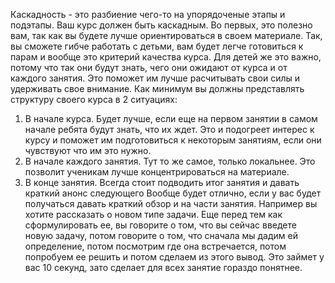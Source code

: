 Каскадность - это разбиение чего-то на упорядоченые этапы и подэтапы. Ваш курс должен быть каскадным. Во первых, это полезно вам, так как вы будете лучше ориентироваться в своем материале. Так, вы сможете гибче работать с детьми, вам будет легче готовиться к парам и вообще это критерий качества курса. Для детей же это важно, потому что так они будут знать, чего они ожидают от курса и от каждого занятия. Это поможет им лучше расчитывать свои силы и удерживать свое внимание. Как минимум вы должны представлять структуру своего курса в 2 ситуациях:
1) В начале курса.
   Будет лучше, если еще на первом занятии в самом начале ребята будут знать, что их ждет. Это и подогреет интерес к курсу и поможет им подготовиться к некоторым занятиям, если они чувствуют что им это нужно.
2) В начале каждого занятия.
   Тут то же самое, только локальнее. Это позволит ученикам лучше концентрироваться на материале.
3) В конце занятия. Всегда стоит подводить итог занятия и давать краткий анонс следующего
Вообще будет отлично, если у вас будет получаться давать краткий обзор и на части занятия. Например вы хотите рассказать о новом типе задачи. Еще перед тем как сформулировать ее, вы говорите о том, что вы сейчас введете новую задачу, потом говорите о том, что сначала мы дадим ей определение, потом посмотрим где она встречается, потом попробуем ее решить и потом сделаем из этого вывод. Это займет у вас 10 секунд, зато сделает для всех занятие гораздо понятнее.
